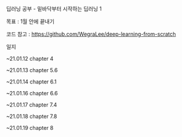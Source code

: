 딥러닝 공부 - 밑바닥부터 시작하는 딥러닝 1

목표 : 1월 안에 끝내기

코드 참고 : https://github.com/WegraLee/deep-learning-from-scratch

일지

~21.01.12 chapter 4

~21.01.13 chapter 5.6

~21.01.14 chapter 6.1

~21.01.16 chapter 6.6

~21.01.17 chapter 7.4

~21.01.18 chapter 7.8

~21.01.19 chapter 8